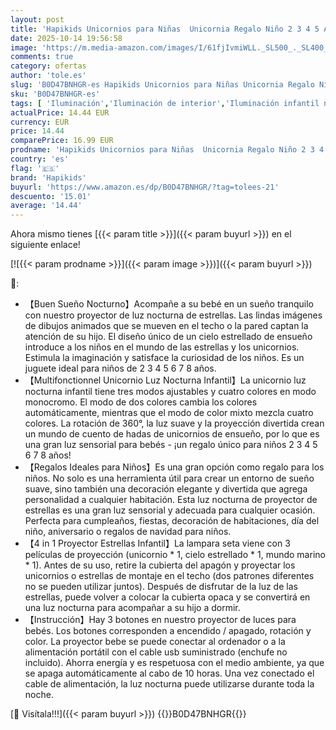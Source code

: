 ```yaml
---
layout: post
title: 'Hapikids Unicornios para Niñas  Unicornia Regalo Niño 2 3 4 5 Años Lampara Seta Proyector Estrellas Unicornio Luz Nocturna Infantil Lampara Bebe Juguetes Niños 2 3 4 5 6 7 Años Regalos para Niños'
date: 2025-10-14 19:56:58
image: 'https://m.media-amazon.com/images/I/61fjIvmiWLL._SL500_._SL400_.jpg'
comments: true
category: ofertas
author: 'tole.es'
slug: 'B0D47BNHGR-es Hapikids Unicornios para Niñas Unicornia Regalo Niño 2 3 4...'
sku: 'B0D47BNHGR-es'
tags: [ 'Iluminación','Iluminación de interior','Iluminación infantil nocturna','Lámparas e iluminación infantil','bebe','hapikids','🇪🇸', ]
actualPrice: 14.44 EUR
currency: EUR
price: 14.44
comparePrice: 16.99 EUR
prodname: 'Hapikids Unicornios para Niñas  Unicornia Regalo Niño 2 3 4 5 Años Lampara Seta Proyector Estrellas Unicornio Luz Nocturna Infantil Lampara Bebe Juguetes Niños 2 3 4 5 6 7 Años Regalos para Niños'
country: 'es'
flag: '🇪🇸'
brand: 'Hapikids'
buyurl: 'https://www.amazon.es/dp/B0D47BNHGR/?tag=tolees-21'
descuento: '15.01'
average: '14.44'
---
```


Ahora mismo tienes [{{< param title >}}]({{< param buyurl >}}) en el siguiente enlace!

[![{{< param prodname >}}]({{< param image >}})]({{< param buyurl >}})

🔎:

- 【Buen Sueño Nocturno】Acompañe a su bebé en un sueño tranquilo con nuestro proyector de luz nocturna de estrellas. Las lindas imágenes de dibujos animados que se mueven en el techo o la pared captan la atención de su hijo. El diseño único de un cielo estrellado de ensueño introduce a los niños en el mundo de las estrellas y los unicornios. Estimula la imaginación y satisface la curiosidad de los niños. Es un juguete ideal para niños de 2 3 4 5 6 7 8 años.
- 【Multifonctionnel Unicornio Luz Nocturna Infantil】La unicornio luz nocturna infantil tiene tres modos ajustables y cuatro colores en modo monocromo. El modo de dos colores cambia los colores automáticamente, mientras que el modo de color mixto mezcla cuatro colores. La rotación de 360°, la luz suave y la proyección divertida crean un mundo de cuento de hadas de unicornios de ensueño, por lo que es una gran luz sensorial para bebés - ¡un regalo único para niños 2 3 4 5 6 7 8 años!
- 【Regalos Ideales para Niños】Es una gran opción como regalo para los niños. No solo es una herramienta útil para crear un entorno de sueño suave, sino también una decoración elegante y divertida que agrega personalidad a cualquier habitación. Esta luz nocturna de proyector de estrellas es una gran luz sensorial y adecuada para cualquier ocasión. Perfecta para cumpleaños, fiestas, decoración de habitaciones, día del niño, aniversario o regalos de navidad para niños.
- 【4 in 1 Proyector Estrellas Infantil】La lampara seta viene con 3 películas de proyección (unicornio * 1, cielo estrellado * 1, mundo marino * 1). Antes de su uso, retire la cubierta del apagón y proyectar los unicornios o estrellas de montaje en el techo (dos patrones diferentes no se pueden utilizar juntos). Después de disfrutar de la luz de las estrellas, puede volver a colocar la cubierta opaca y se convertirá en una luz nocturna para acompañar a su hijo a dormir.
- 【Instrucción】Hay 3 botones en nuestro proyector de luces para bebés. Los botones corresponden a encendido / apagado, rotación y color. La proyector bebe se puede conectar al ordenador o a la alimentación portátil con el cable usb suministrado (enchufe no incluido). Ahorra energía y es respetuosa con el medio ambiente, ya que se apaga automáticamente al cabo de 10 horas. Una vez conectado el cable de alimentación, la luz nocturna puede utilizarse durante toda la noche.

[🛒 Visítala!!!]({{< param buyurl >}})
{{<world>}}B0D47BNHGR{{</world>}}
